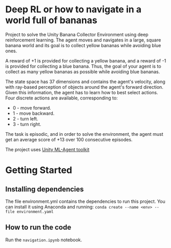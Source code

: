 # Deep RL or how to navigate in a world full of bananas
Project to solve the Unity Banana Collector Environment using deep reinforcement learning.
The agent moves and navigates in a large, square banana world and its goal is to collect yellow bananas while avoiding blue ones. 

A reward of +1 is provided for collecting a yellow banana, and a reward of -1 is provided for collecting a blue banana. Thus, the goal of your agent is to collect as many yellow bananas as possible while avoiding blue bananas.

The state space has 37 dimensions and contains the agent's velocity, along with ray-based perception of objects around the agent's forward direction. Given this information, the agent has to learn how to best select actions. Four discrete actions are available, corresponding to:

- 0 - move forward.
- 1 - move backward.
- 2 - turn left.
- 3 - turn right.

The task is episodic, and in order to solve the environment, the agent must get an average score of +13 over 100 consecutive episodes.

The project uses [Unity ML-Agent toolkit](https://github.com/Unity-Technologies/ml-agents)

# Getting Started
## Installing dependencies 
The file environment.yml contains the dependencies to run this project.
You can install it using Anaconda and running: `conda create --name <env> --file environment.yaml`

## How to run the code
Run the `navigation.ipynb` notebook.


